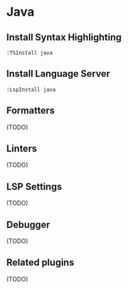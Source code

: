 # Java

## Install Syntax Highlighting

```vim
:TSInstall java
```

## Install Language Server

```vim
:LspInstall java
```

## Formatters

(TODO)

## Linters

(TODO)

## LSP Settings

(TODO)

## Debugger

(TODO)

## Related plugins

(TODO)
